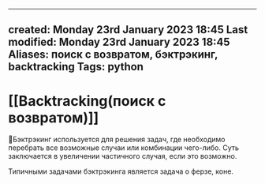 
---
created: Monday 23rd January 2023 18:45
Last modified: Monday 23rd January 2023 18:45
Aliases: поиск с возвратом, бэктрэкинг, backtracking
Tags: python
---

# [[Backtracking(поиск с возвратом)]]

📌Бэктрэкинг используется для решения задач, где необходимо перебрать все возможные случаи или комбинации чего-либо. Суть заключается в увеличении частичного случая, если это возможно.

Типичными задачами бэктрэкинга является задача о ферзе, коне.



